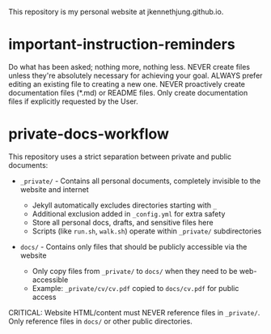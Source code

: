 This repository is my personal website at jkennethjung.github.io. 

# important-instruction-reminders
Do what has been asked; nothing more, nothing less.
NEVER create files unless they're absolutely necessary for achieving your goal.
ALWAYS prefer editing an existing file to creating a new one.
NEVER proactively create documentation files (*.md) or README files. Only create documentation files if explicitly requested by the User.

# private-docs-workflow
This repository uses a strict separation between private and public documents:

- `_private/` - Contains all personal documents, completely invisible to the website and internet
  - Jekyll automatically excludes directories starting with `_`
  - Additional exclusion added in `_config.yml` for extra safety
  - Store all personal docs, drafts, and sensitive files here
  - Scripts (like `run.sh`, `walk.sh`) operate within `_private/` subdirectories

- `docs/` - Contains only files that should be publicly accessible via the website
  - Only copy files from `_private/` to `docs/` when they need to be web-accessible
  - Example: `_private/cv/cv.pdf` copied to `docs/cv.pdf` for public access

CRITICAL: Website HTML/content must NEVER reference files in `_private/`. Only reference files in `docs/` or other public directories.
